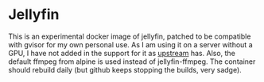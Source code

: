 # Jellyfin

This is an experimental docker image of jellyfin, patched to be compatible with gvisor for my own personal use. As I am using it on a server without a GPU, I have not added in the support for it as [upstream](https://github.com/jellyfin/jellyfin-packaging/blob/master/docker/Dockerfile) has. Also, the default ffmpeg from alpine is used instead of jellyfin-ffmpeg. The container should rebuild daily (but github keeps stopping the builds, very sadge).

